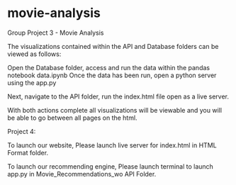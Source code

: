 # movie-analysis
Group Project 3 - Movie Analysis

The visualizations contained within the API and Database folders can be viewed as follows:

Open the Database folder, access and run the data within the pandas notebook data.ipynb
Once the data has been run, open a python server using the app.py

Next, navigate to the API folder, run the index.html file open as a live server. 

With both actions complete all visualizations will be viewable and you will be able to go between all pages on the html.


Project 4: 

To launch our website, Please launch live server for index.html in HTML Format folder. 

To launch our recommending engine, Please launch terminal to launch app.py in Movie_Recommendations_wo API Folder. 

